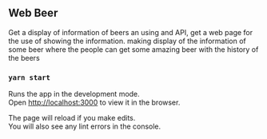 ## Web Beer 
Get a display of information of beers an using and API, get a web page for the use of showing the information.
making display of the information of some beer where the people can get some amazing beer with the history of the beers


### `yarn start`

Runs the app in the development mode.<br />
Open [http://localhost:3000](http://localhost:3000) to view it in the browser.

The page will reload if you make edits.<br />
You will also see any lint errors in the console.

